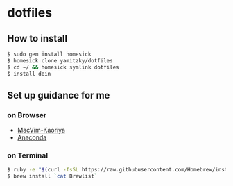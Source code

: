 # dotfiles

## How to install

```sh
$ sudo gem install homesick
$ homesick clone yamitzky/dotfiles
$ cd ~/ && homesick symlink dotfiles
$ install dein
```
## Set up guidance for me

### on Browser

- [MacVim-Kaoriya](https://github.com/splhack/macvim-kaoriya/releases)
- [Anaconda](http://continuum.io/downloads)

### on Terminal

```sh
$ ruby -e "$(curl -fsSL https://raw.githubusercontent.com/Homebrew/install/master/install)"
$ brew install `cat Brewlist`
```
